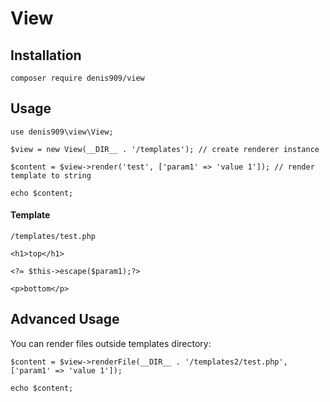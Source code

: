 # View

## Installation

`composer require denis909/view`

## Usage

```
use denis909\view\View;

$view = new View(__DIR__ . '/templates'); // create renderer instance

$content = $view->render('test', ['param1' => 'value 1']); // render template to string

echo $content;

```

#### Template

`/templates/test.php`

```
<h1>top</h1>

<?= $this->escape($param1);?>

<p>bottom</p>
```

## Advanced Usage

You can render files outside templates directory:

```
$content = $view->renderFile(__DIR__ . '/templates2/test.php', ['param1' => 'value 1']);

echo $content; 
```

